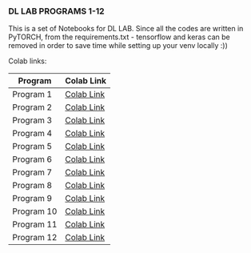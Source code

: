 ### DL LAB PROGRAMS 1-12


This is a set of Notebooks for DL LAB. Since all the codes are written in PyTORCH, from the requirements.txt - tensorflow and keras can be removed in order to save time while setting up your venv locally :))

Colab links:

| Program | Colab Link |
|---------|------------|
| Program 1 | [Colab Link](https://colab.research.google.com/drive/182gmC6phCtmGmCr1s7K8MOjacLhIKb0V?usp=sharing) |
| Program 2 | [Colab Link](https://colab.research.google.com/drive/1Qka2oNHl1mOBD8Cuge3sM3Pr9Dwby5dN?usp=sharing) |
| Program 3 | [Colab Link](https://colab.research.google.com/drive/1E0foMkpxTEuqtNqH5nyYlT-YczoxvxO0?usp=sharing) |
| Program 4 | [Colab Link](https://colab.research.google.com/drive/1pRujZgtKSO0vAYePiR006e8H_s6JxEQ3?usp=sharing) |
| Program 5 | [Colab Link](https://colab.research.google.com/drive/1WKm9SeK-tM-HuCJ05-OxiHIrvQo1qi1q?usp=sharing) |
| Program 6 | [Colab Link](https://colab.research.google.com/drive/1nb6zUQpoardR0OPKcufnN-51W-8VC5be?usp=sharing) |
| Program 7 | [Colab Link](https://colab.research.google.com/drive/1XAuxeUZ8ipCudAdQcLWm0tHwuIKnnBon?usp=sharing) |
| Program 8 | [Colab Link](https://colab.research.google.com/drive/12a6CNdOyBIcZgB1PQDKd5eu0xl3up_Yc?usp=sharing) |
| Program 9 | [Colab Link](https://colab.research.google.com/drive/19wkhMEgGIK2T00Ml4vv2hFTW4AKwvPjy?usp=sharing) |
| Program 10 | [Colab Link](https://colab.research.google.com/drive/1Ux6xb7dV9JvdLgNzgJFY6I-XhFfnEBF_?usp=sharing) |
| Program 11 | [Colab Link](https://colab.research.google.com/drive/1BCBkDAkir3oaOaWi501YYuTUe2F_MahD?usp=sharing) |
| Program 12 | [Colab Link](https://colab.research.google.com/drive/1ZM90IGokF8sNWsgFT6qjjTkQgkD8uWxm?usp=sharing) |
